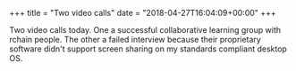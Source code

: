 +++
title = "Two video calls"
date = "2018-04-27T16:04:09+00:00"
+++

Two video calls today. One a successful collaborative learning group with rchain people. The other a failed interview because their proprietary software didn't support screen sharing on my standards compliant desktop OS.
			